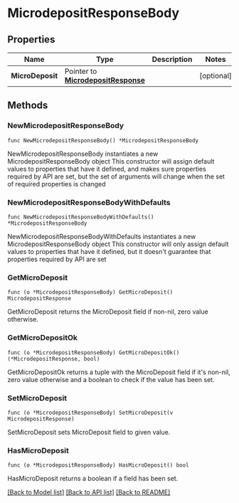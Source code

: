 # MicrodepositResponseBody

## Properties

Name | Type | Description | Notes
------------ | ------------- | ------------- | -------------
**MicroDeposit** | Pointer to [**MicrodepositResponse**](MicrodepositResponse.md) |  | [optional] 

## Methods

### NewMicrodepositResponseBody

`func NewMicrodepositResponseBody() *MicrodepositResponseBody`

NewMicrodepositResponseBody instantiates a new MicrodepositResponseBody object
This constructor will assign default values to properties that have it defined,
and makes sure properties required by API are set, but the set of arguments
will change when the set of required properties is changed

### NewMicrodepositResponseBodyWithDefaults

`func NewMicrodepositResponseBodyWithDefaults() *MicrodepositResponseBody`

NewMicrodepositResponseBodyWithDefaults instantiates a new MicrodepositResponseBody object
This constructor will only assign default values to properties that have it defined,
but it doesn't guarantee that properties required by API are set

### GetMicroDeposit

`func (o *MicrodepositResponseBody) GetMicroDeposit() MicrodepositResponse`

GetMicroDeposit returns the MicroDeposit field if non-nil, zero value otherwise.

### GetMicroDepositOk

`func (o *MicrodepositResponseBody) GetMicroDepositOk() (*MicrodepositResponse, bool)`

GetMicroDepositOk returns a tuple with the MicroDeposit field if it's non-nil, zero value otherwise
and a boolean to check if the value has been set.

### SetMicroDeposit

`func (o *MicrodepositResponseBody) SetMicroDeposit(v MicrodepositResponse)`

SetMicroDeposit sets MicroDeposit field to given value.

### HasMicroDeposit

`func (o *MicrodepositResponseBody) HasMicroDeposit() bool`

HasMicroDeposit returns a boolean if a field has been set.


[[Back to Model list]](../README.md#documentation-for-models) [[Back to API list]](../README.md#documentation-for-api-endpoints) [[Back to README]](../README.md)


